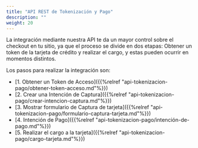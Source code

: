 ```yaml
---
title: "API REST de Tokenización y Pago"
description: ""
weight: 20
---
```


La integración mediante nuestra API te da un mayor control sobre el checkout en tu sitio, ya que el proceso se divide en dos etapas: Obtener un token de la tarjeta de crédito y realizar el cargo, y estas pueden ocurrir en momentos distintos.

Los pasos para realizar la integración son:


- [1. Obtener un Token de Acceso]({{%relref "api-tokenizacion-pago/obtener-token-acceso.md"%}})
- [2. Crear una Intención de Captura]({{%relref "api-tokenizacion-pago/crear-intencion-captura.md"%}})
- [3. Mostrar formulario de Captura de tarjeta]({{%relref "api-tokenizacion-pago/formulario-captura-tarjeta.md"%}})
- [4. Intención de Pago]({{%relref "api-tokenizacion-pago/intención-de-pago.md"%}})
- [5. Realizar el cargo a la tarjeta]({{%relref "api-tokenizacion-pago/cargo-tarjeta.md"%}})
